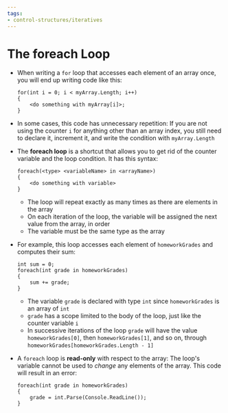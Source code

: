 ```yaml
---
tags:
- control-structures/iteratives
---
```


#  The foreach Loop

- When writing a `for` loop that accesses each element of an array once, you will end up writing code like this:

    ```
    for(int i = 0; i < myArray.Length; i++)
    {
        <do something with myArray[i]>;
    }
    ```

- In some cases, this code has unnecessary repetition: If you are not using the counter `i` for anything other than an array index, you still need to declare it, increment it, and write the condition with `myArray.Length`

- The **foreach loop** is a shortcut that allows you to get rid of the counter variable and the loop condition. It has this syntax:

    ```
    foreach(<type> <variableName> in <arrayName>)
    {
        <do something with variable>
    }
    ```

    - The loop will repeat exactly as many times as there are elements in the array
    - On each iteration of the loop, the variable will be assigned the next value from the array, in order
    - The variable must be the same type as the array

- For example, this loop accesses each element of `homeworkGrades` and computes their sum:

    ```
    int sum = 0;
    foreach(int grade in homeworkGrades)
    {
        sum += grade;
    }
    ```

    - The variable `grade` is declared with type `int` since `homeworkGrades` is an array of `int`
    - `grade` has a scope limited to the body of the loop, just like the counter variable `i`
    - In successive iterations of the loop `grade` will have the value `homeworkGrades[0]`, then `homeworkGrades[1]`, and so on, through `homeworkGrades[homeworkGrades.Length - 1]`

- A `foreach` loop is **read-only** with respect to the array: The loop's variable cannot be used to *change* any elements of the array. This code will result in an error:

    ```
    foreach(int grade in homeworkGrades)
    {
        grade = int.Parse(Console.ReadLine());
    }
    ```
